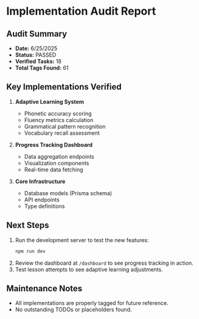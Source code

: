# Implementation Audit Report

## Audit Summary
- **Date:** 6/25/2025
- **Status:** PASSED
- **Verified Tasks:** 18
- **Total Tags Found:** 61

## Key Implementations Verified
1. **Adaptive Learning System**
   - Phonetic accuracy scoring
   - Fluency metrics calculation
   - Grammatical pattern recognition
   - Vocabulary recall assessment

2. **Progress Tracking Dashboard**
   - Data aggregation endpoints
   - Visualization components
   - Real-time data fetching

3. **Core Infrastructure**
   - Database models (Prisma schema)
   - API endpoints
   - Type definitions

## Next Steps
1. Run the development server to test the new features:
   ```bash
   npm run dev
   ```
2. Review the dashboard at `/dashboard` to see progress tracking in action.
3. Test lesson attempts to see adaptive learning adjustments.

## Maintenance Notes
- All implementations are properly tagged for future reference.
- No outstanding TODOs or placeholders found.